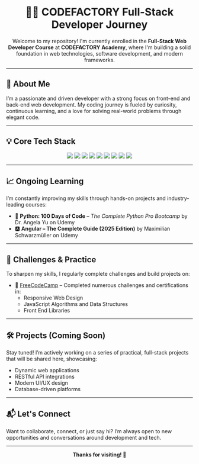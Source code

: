 <h1 align="center">👨‍💻 CODEFACTORY Full-Stack Developer Journey</h1>

<p align="center">
  Welcome to my repository! I'm currently enrolled in the <strong>Full-Stack Web Developer Course</strong> at <strong>CODEFACTORY Academy</strong>, where I'm building a solid foundation in web technologies, software development, and modern frameworks.
</p>

---

## 🚀 About Me

I’m a passionate and driven developer with a strong focus on front-end and back-end web development. My coding journey is fueled by curiosity, continuous learning, and a love for solving real-world problems through elegant code.

---

## 💡 Core Tech Stack

<p align="center">
  <img src="https://img.shields.io/badge/HTML5-E34F26?style=for-the-badge&logo=html5&logoColor=white"/>
  <img src="https://img.shields.io/badge/CSS3-1572B6?style=for-the-badge&logo=css3&logoColor=white"/>
  <img src="https://img.shields.io/badge/JavaScript-F7DF1E?style=for-the-badge&logo=javascript&logoColor=black"/>
  <img src="https://img.shields.io/badge/TypeScript-3178C6?style=for-the-badge&logo=typescript&logoColor=white"/>
  <img src="https://img.shields.io/badge/Angular-DD0031?style=for-the-badge&logo=angular&logoColor=white"/>
  <img src="https://img.shields.io/badge/Bootstrap-7952B3?style=for-the-badge&logo=bootstrap&logoColor=white"/>
  <img src="https://img.shields.io/badge/MySQL-4479A1?style=for-the-badge&logo=mysql&logoColor=white"/>
  <img src="https://img.shields.io/badge/PHP-777BB4?style=for-the-badge&logo=php&logoColor=white"/>
  <img src="https://img.shields.io/badge/Symfony-000000?style=for-the-badge&logo=symfony&logoColor=white"/>
</p>

---

## 📈 Ongoing Learning

I’m constantly improving my skills through hands-on projects and industry-leading courses:

- 🐍 <strong>Python: 100 Days of Code</strong> – <em>The Complete Python Pro Bootcamp</em> by Dr. Angela Yu on Udemy
- 🅰️ <strong>Angular – The Complete Guide (2025 Edition)</strong> by Maximilian Schwarzmüller on Udemy

---

## 🧩 Challenges & Practice

To sharpen my skills, I regularly complete challenges and build projects on:

- 🎯 <a href="https://www.freecodecamp.org/">FreeCodeCamp</a> – Completed numerous challenges and certifications in:
  - Responsive Web Design
  - JavaScript Algorithms and Data Structures
  - Front End Libraries

---

## 🛠️ Projects (Coming Soon)

Stay tuned! I’m actively working on a series of practical, full-stack projects that will be shared here, showcasing:

- Dynamic web applications
- RESTful API integrations
- Modern UI/UX design
- Database-driven platforms

---

## 📬 Let's Connect

Want to collaborate, connect, or just say hi? I’m always open to new opportunities and conversations around development and tech.

---

<p align="center"><strong>Thanks for visiting! 🚀</strong></p>
